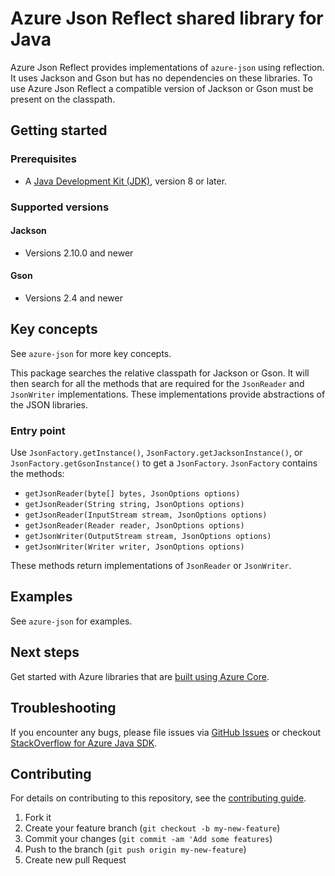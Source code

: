 # Azure Json Reflect shared library for Java

Azure Json Reflect provides implementations of `azure-json` using reflection.
It uses Jackson and Gson but has no dependencies on these libraries.
To use Azure Json Reflect a compatible version of Jackson or Gson must be present on the classpath.

## Getting started

### Prerequisites

- A [Java Development Kit (JDK)][jdk_link], version 8 or later.

### Supported versions

#### Jackson
- Versions 2.10.0 and newer

#### Gson
- Versions 2.4 and newer

## Key concepts

See `azure-json` for more key concepts.

This package searches the relative classpath for Jackson or Gson.
It will then search for all the methods that are required for the `JsonReader` and `JsonWriter` implementations.
These implementations provide abstractions of the JSON libraries.

### Entry point
Use `JsonFactory.getInstance()`, `JsonFactory.getJacksonInstance()`, or `JsonFactory.getGsonInstance()` to get a `JsonFactory`.
`JsonFactory` contains the methods:
- `getJsonReader(byte[] bytes, JsonOptions options)`
- `getJsonReader(String string, JsonOptions options)`
- `getJsonReader(InputStream stream, JsonOptions options)`
- `getJsonReader(Reader reader, JsonOptions options)`
- `getJsonWriter(OutputStream stream, JsonOptions options)`
- `getJsonWriter(Writer writer, JsonOptions options)`

These methods return implementations of `JsonReader` or `JsonWriter`.

## Examples

See `azure-json` for examples.

## Next steps

Get started with Azure libraries that are [built using Azure Core](https://azure.github.io/azure-sdk/releases/latest/#java).

## Troubleshooting

If you encounter any bugs, please file issues via [GitHub Issues](https://github.com/Azure/azure-sdk-for-java/issues/new/choose)
or checkout [StackOverflow for Azure Java SDK](https://stackoverflow.com/questions/tagged/azure-java-sdk).

## Contributing

For details on contributing to this repository, see the <a href="https://github.com/Azure/azure-sdk-for-java/blob/main/CONTRIBUTING.md"> contributing guide</a>.
1. Fork it
2. Create your feature branch (`git checkout -b my-new-feature`)
3. Commit your changes (`git commit -am 'Add some features`)
4. Push to the branch (`git push origin my-new-feature`)
5. Create new pull Request

<!-- links -->
[jdk_link]: https://docs.microsoft.com/java/azure/jdk/?view=azure-java-stable
